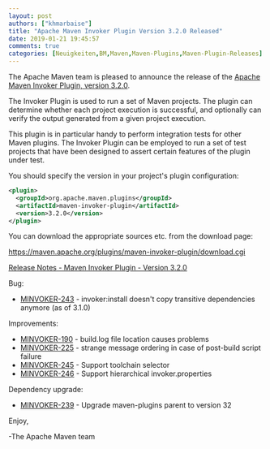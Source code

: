 ```yaml
---
layout: post
authors: ["khmarbaise"]
title: "Apache Maven Invoker Plugin Version 3.2.0 Released"
date: 2019-01-21 19:45:57
comments: true
categories: [Neuigkeiten,BM,Maven,Maven-Plugins,Maven-Plugin-Releases]
---
```

The Apache Maven team is pleased to announce the release of the 
[Apache Maven Invoker Plugin, version 3.2.0](https://maven.apache.org/plugins/maven-invoker-plugin/).

The Invoker Plugin is used to run a set of Maven projects. The plugin can
determine whether each project execution is successful, and optionally can
verify the output generated from a given project execution.

This plugin is in particular handy to perform integration tests for other Maven
plugins. The Invoker Plugin can be employed to run a set of test projects that
have been designed to assert certain features of the plugin under test.

You should specify the version in your project's plugin configuration:

``` xml
<plugin>
  <groupId>org.apache.maven.plugins</groupId>
  <artifactId>maven-invoker-plugin</artifactId>
  <version>3.2.0</version>
</plugin>
```


You can download the appropriate sources etc. from the download page:

https://maven.apache.org/plugins/maven-invoker-plugin/download.cgi

<!-- more -->

[Release Notes - Maven Invoker Plugin - Version 3.2.0](https://issues.apache.org/jira/secure/ReleaseNote.jspa?projectId=12317828&version=12344638)


Bug:

 * [MINVOKER-243](https://issues.apache.org/jira/browse/MINVOKER-243) - invoker:install doesn't copy transitive dependencies anymore (as of 3.1.0)

Improvements:

 * [MINVOKER-190](https://issues.apache.org/jira/browse/MINVOKER-190) - build.log file location causes problems
 * [MINVOKER-225](https://issues.apache.org/jira/browse/MINVOKER-225) - strange message ordering in case of post-build  script failure
 * [MINVOKER-245](https://issues.apache.org/jira/browse/MINVOKER-245) - Support toolchain selector
 * [MINVOKER-246](https://issues.apache.org/jira/browse/MINVOKER-246) - Support hierarchical invoker.properties

Dependency upgrade:

 * [MINVOKER-239](https://issues.apache.org/jira/browse/MINVOKER-239) - Upgrade maven-plugins parent to version 32

Enjoy,

-The Apache Maven team
